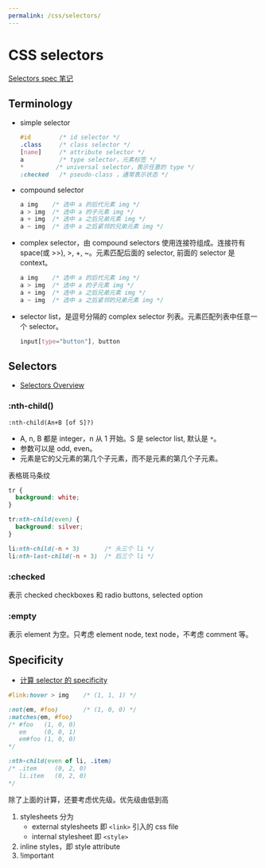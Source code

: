 ```yaml
---
permalink: /css/selectors/
---
```


# CSS selectors

[Selectors spec 笔记](https://ynotes.github.io/selectors/)

## Terminology

- simple selector

    ```css
    #id        /* id selector */
    .class     /* class selector */
    [name]     /* attribute selector */
    a          /* type selector，元素标签 */
    *         /* universal selector，表示任意的 type */
    :checked   /* pseudo-class ，通常表示状态 */
    ```

- compound selector

    ```css
    a img    /* 选中 a 的后代元素 img */
    a > img  /* 选中 a 的子元素 img */
    a + img  /* 选中 a 之后兄弟元素 img */
    a ~ img  /* 选中 a 之后紧邻的兄弟元素 img */
    ```

- complex selector，由 compound selectors 使用连接符组成。连接符有 space(或 >>), >, +, ~。元素匹配后面的 selector, 前面的 selector 是 context。

    ```css
    a img    /* 选中 a 的后代元素 img */
    a > img  /* 选中 a 的子元素 img */
    a + img  /* 选中 a 之后兄弟元素 img */
    a ~ img  /* 选中 a 之后紧邻的兄弟元素 img */
    ```

- selector list，是逗号分隔的 complex selector 列表。元素匹配列表中任意一个 selector。

    ```css
    input[type="button"], button
    ```

## Selectors

- [Selectors Overview](https://yanxyz.github.io/css-selectors/)

### :nth-child()

`:nth-child(An+B [of S]?)`

- A, n, B 都是 integer，n 从 1 开始。S 是 selector list, 默认是 `*`。
- 参数可以是 odd, even。
- 元素是它的父元素的第几个子元素，而不是元素的第几个子元素。

表格斑马条纹

```css
tr {
  background: white;
}

tr:nth-child(even) {
  background: silver;
}
```

```css
li:nth-child(-n + 3)       /* 头三个 li */
li:nth-last-child(-n + 3)  /* 后三个 li */
```

### :checked

表示 checked checkboxes 和 radio buttons, selected option

### :empty

表示 element 为空。只考虑 element node, text node，不考虑 comment 等。

## Specificity

- [计算 selector 的 specificity](https://ynotes.github.io/selectors/index.html#specificity-rules)

```css
#link:hover > img    /* (1, 1, 1) */

:not(em, #foo)       /* (1, 0, 0) */
:matches(em, #foo)
/* #foo   (1, 0, 0)
   em     (0, 0, 1)
   em#foo (1, 0, 0)
*/

:nth-child(even of li, .item)
/* .item     (0, 2, 0)
   li.item   (0, 2, 0)
*/
```

除了上面的计算，还要考虑优先级。优先级由低到高

1. stylesheets 分为
    - external stylesheets 即 `<link>` 引入的 css file
    - internal stylesheet 即 `<style>`
1. inline styles，即 style attribute
1. !important

